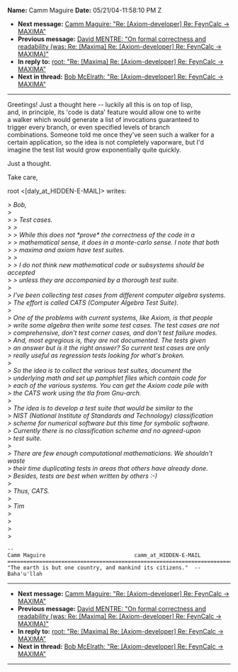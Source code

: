 **Name:** Camm Maguire
**Date:** 05/21/04-11:58:10 PM Z

  - **Next message:** [Camm Maguire: "Re: [Axiom-developer] Re:
    FeynCalc -\> MAXIMA"](0220.html)
  - **Previous message:** [David MENTRE: "On formal correctness and
    readability (was: Re: [Maxima] Re: [Axiom-developer]
    Re: FeynCalc -\> MAXIMA)"](0218.html)
  - **In reply to:** [root: "Re: [Maxima] Re:
    [Axiom-developer] Re: FeynCalc -\> MAXIMA"](0216.html)
  - **Next in thread:** [Bob McElrath: "Re: [Axiom-developer]
    Re: FeynCalc -\> MAXIMA"](0201.html)

-----

Greetings\! Just a thought here -- luckily all this is on top of lisp,  
and, in principle, its 'code is data' feature would allow one to write  
a walker which would generate a list of invocations guaranteed to  
trigger every branch, or even specified levels of branch  
combinations. Someone told me once they've seen such a walker for a  
certain application, so the idea is not completely vaporware, but I'd  
imagine the test list would grow exponentially quite quickly.  

Just a thought.  

Take care,  

root
\<[daly_at_HIDDEN-E-MAIL]\>
writes:  

*\> Bob,*  
*\>*  
*\> \> Test cases.*  
*\> \>*  
*\> \> While this does not \*prove\* the correctness of the code in a*  
*\> \> mathematical sense, it does in a monte-carlo sense. I note that
both*  
*\> \> maxima and axiom have test suites.*  
*\> \>*  
*\> \> I do not think new mathematical code or subsystems should be
accepted*  
*\> \> unless they are accompanied by a thorough test suite.*  
*\>*  
*\> I've been collecting test cases from different computer algebra
systems.*  
*\> The effort is called CATS (Computer Algebra Test Suite).*  
*\>*  
*\> One of the problems with current systems, like Axiom, is that
people*  
*\> write some algebra then write some test cases. The test cases are
not*  
*\> comprehensive, don't test corner cases, and don't test failure
modes.*  
*\> And, most egregious is, they are not documented. The tests given*  
*\> an answer but is it the right answer? So current test cases are
only*  
*\> really useful as regression tests looking for what's broken.*  
*\>*  
*\> So the idea is to collect the various test suites, document the*  
*\> underlying math and set up pamphlet files which contain code for*  
*\> each of the various systems. You can get the Axiom code pile with*  
*\> the CATS work using the tla from Gnu-arch.*  
*\>*  
*\> The idea is to develop a test suite that would be similar to the*  
*\> NIST (National Institute of Standards and Technology)
classification*  
*\> scheme for numerical software but this time for symbolic
software.*  
*\> Currently there is no classification scheme and no agreed-upon*  
*\> test suite.*  
*\>*  
*\> There are few enough computational mathematicians. We shouldn't
waste*  
*\> their time duplicating tests in areas that others have already
done.*  
*\> Besides, tests are best when written by others :-)*  
*\>*  
*\> Thus, CATS.*  
*\>*  
*\> Tim*  
*\>*  
*\>*  
*\>*  
*\>*  

    -- 
    Camm Maguire                            camm_at_HIDDEN-E-MAIL
    ==========================================================================
    "The earth is but one country, and mankind its citizens."  --  Baha'u'llah

-----

  - **Next message:** [Camm Maguire: "Re: [Axiom-developer] Re:
    FeynCalc -\> MAXIMA"](0220.html)
  - **Previous message:** [David MENTRE: "On formal correctness and
    readability (was: Re: [Maxima] Re: [Axiom-developer]
    Re: FeynCalc -\> MAXIMA)"](0218.html)
  - **In reply to:** [root: "Re: [Maxima] Re:
    [Axiom-developer] Re: FeynCalc -\> MAXIMA"](0216.html)
  - **Next in thread:** [Bob McElrath: "Re: [Axiom-developer]
    Re: FeynCalc -\> MAXIMA"](0201.html)

-----

